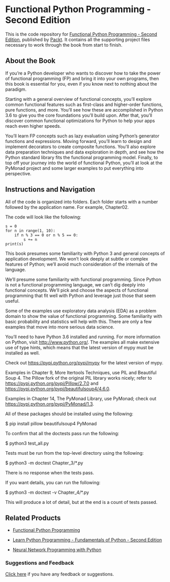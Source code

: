 # Functional Python Programming - Second Edition
This is the code repository for [Functional Python Programming - Second Edition](https://www.packtpub.com/application-development/functional-python-programming-second-edition?utm_source=github&utm_medium=repository&utm_campaign=9781788627061), published by [Packt](https://www.packtpub.com/?utm_source=github). It contains all the supporting project files necessary to work through the book from start to finish.
## About the Book
If you’re a Python developer who wants to discover how to take the power of functional programming (FP) and bring it into your own programs, then this book is essential for you, even if you know next to nothing about the paradigm.

Starting with a general overview of functional concepts, you’ll explore common functional features such as first-class and higher-order functions, pure functions, and more. You’ll see how these are accomplished in Python 3.6 to give you the core foundations you’ll build upon. After that, you’ll discover common functional optimizations for Python to help your apps reach even higher speeds.

You’ll learn FP concepts such as lazy evaluation using Python’s generator functions and expressions. Moving forward, you’ll learn to design and implement decorators to create composite functions. You'll also explore data preparation techniques and data exploration in depth, and see how the Python standard library fits the functional programming model. Finally, to top off your journey into the world of functional Python, you’ll at look at the PyMonad project and some larger examples to put everything into perspective.

## Instructions and Navigation
All of the code is organized into folders. Each folder starts with a number followed by the application name. For example, Chapter02.



The code will look like the following:
```
s = 0 
for n in range(1, 10): 
    if n % 3 == 0 or n % 5 == 0: 
        s += n 
print(s) 
```

This book presumes some familiarity with Python 3 and general concepts of application development. We won’t look deeply at subtle or complex features of Python; we’ll avoid much consideration of the internals of the language.

We’ll presume some familiarity with functional programming. Since Python is not a functional programming language, we can’t dig deeply into functional concepts. We’ll pick and choose the aspects of functional programming that fit well with Python and leverage just those that seem useful.

Some of the examples use exploratory data analysis (EDA) as a problem domain to show the value of functional programming. Some familiarity with basic probability and statistics will help with this. There are only a few examples that move into more serious data science.

You’ll need to have Python 3.6 installed and running. For more information on Python, visit http://www.python.org/. The examples all make extensive use of type hints, which means that the latest version of mypy must be installed as well.

Check out https://pypi.python.org/pypi/mypy for the latest version of mypy.

Examples in Chapter 9, More Itertools Techniques, use PIL and Beautiful Soup 4. The Pillow fork of the original PIL library works nicely; refer to https://pypi.python.org/pypi/Pillow/2.7.0 and https://pypi.python.org/pypi/beautifulsoup4/4.6.0.

Examples in Chapter 14, The PyMonad Library, use PyMonad; check out https://pypi.python.org/pypi/PyMonad/1.3.

All of these packages should be installed using the following:

$ pip install pillow beautifulsoup4 PyMonad

To confirm that all the doctests pass run the following:

$ python3 test_all.py

Tests must be run from the top-level directory using the following:

$ python3 -m doctest Chapter_3/*.py

There is no response when the tests pass.

If you want details, you can run the following:

$ python3 -m doctest -v Chapter_4/*.py

This will produce a lot of detail, but at the end is a count of tests passed.

## Related Products
* [Functional Python Programming](https://www.packtpub.com/application-development/functional-python-programming?utm_source=github&utm_medium=repository&utm_campaign=9781784396992)

* [Learn Python Programming - Fundamentals of Python - Second Edition](https://www.packtpub.com/application-development/learn-python-programming-fundamentals-python?utm_source=github&utm_medium=repository&utm_campaign=9781788996662)

* [Neural Network Programming with Python](https://www.packtpub.com/big-data-and-business-intelligence/neural-network-programming-python?utm_source=github&utm_medium=repository&utm_campaign=9781784398217)

### Suggestions and Feedback
[Click here](https://docs.google.com/forms/d/e/1FAIpQLSe5qwunkGf6PUvzPirPDtuy1Du5Rlzew23UBp2S-P3wB-GcwQ/viewform) if you have any feedback or suggestions.
